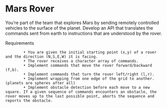 # Mars Rover

You’re part of the team that explores Mars by sending remotely controlled vehicles to the surface of the planet. Develop an API that translates the commands sent from earth to instructions that are understood by the rover.

Requirements

            • You are given the initial starting point (x,y) of a rover and the direction (N,S,E,W) it is facing.
            • The rover receives a character array of commands.
            • Implement commands that move the rover forward/backward (f,b).
            • Implement commands that turn the rover left/right (l,r).
            • Implement wrapping from one edge of the grid to another. (planets are spheres after all)
            • Implement obstacle detection before each move to a new square. If a given sequence of commands encounters an obstacle, the rover moves up to the last possible point, aborts the sequence and reports the obstacle.
